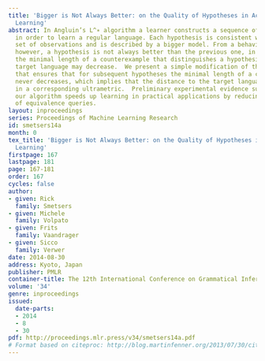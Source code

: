 ```yaml
---
title: 'Bigger is Not Always Better: on the Quality of Hypotheses in Active Automata
  Learning'
abstract: In Angluin’s L^∗ algorithm a learner constructs a sequence of hypotheses
  in order to learn a regular language. Each hypothesis is consistent with a larger
  set of observations and is described by a bigger model. From a behavioral perspective,
  however, a hypothesis is not always better than the previous one, in the sense that
  the minimal length of a counterexample that distinguishes a hypothesis from the
  target language may decrease.  We present a simple modification of the L^∗ algorithm
  that ensures that for subsequent hypotheses the minimal length of a counterexample
  never decreases, which implies that the distance to the target language never increases
  in a corresponding ultrametric.  Preliminary experimental evidence suggests that
  our algorithm speeds up learning in practical applications by reducing the number
  of equivalence queries.
layout: inproceedings
series: Proceedings of Machine Learning Research
id: smetsers14a
month: 0
tex_title: 'Bigger is Not Always Better: on the Quality of Hypotheses in Active Automata
  Learning'
firstpage: 167
lastpage: 181
page: 167-181
order: 167
cycles: false
author:
- given: Rick
  family: Smetsers
- given: Michele
  family: Volpato
- given: Frits
  family: Vaandrager
- given: Sicco
  family: Verwer
date: 2014-08-30
address: Kyoto, Japan
publisher: PMLR
container-title: The 12th International Conference on Grammatical Inference
volume: '34'
genre: inproceedings
issued:
  date-parts:
  - 2014
  - 8
  - 30
pdf: http://proceedings.mlr.press/v34/smetsers14a.pdf
# Format based on citeproc: http://blog.martinfenner.org/2013/07/30/citeproc-yaml-for-bibliographies/
---
```

